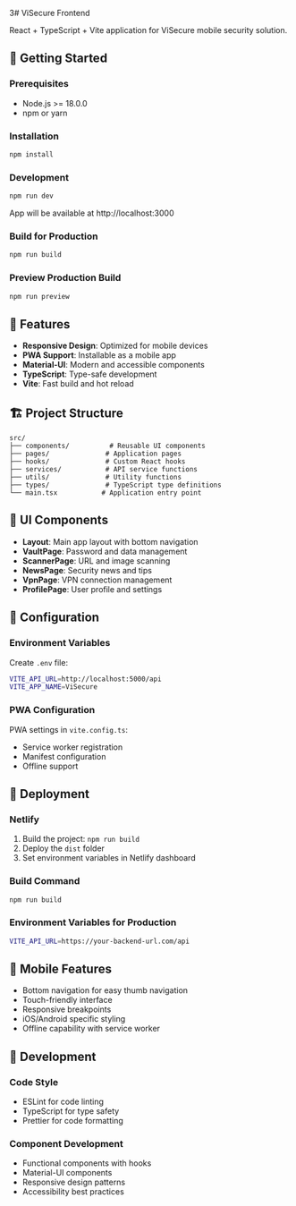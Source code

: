 3# ViSecure Frontend

React + TypeScript + Vite application for ViSecure mobile security solution.

## 🚀 Getting Started

### Prerequisites
- Node.js >= 18.0.0
- npm or yarn

### Installation
```bash
npm install
```

### Development
```bash
npm run dev
```
App will be available at http://localhost:3000

### Build for Production
```bash
npm run build
```

### Preview Production Build
```bash
npm run preview
```

## 📱 Features

- **Responsive Design**: Optimized for mobile devices
- **PWA Support**: Installable as a mobile app
- **Material-UI**: Modern and accessible components
- **TypeScript**: Type-safe development
- **Vite**: Fast build and hot reload

## 🏗️ Project Structure

```
src/
├── components/          # Reusable UI components
├── pages/              # Application pages
├── hooks/              # Custom React hooks
├── services/           # API service functions
├── utils/              # Utility functions
├── types/              # TypeScript type definitions
└── main.tsx           # Application entry point
```

## 🎨 UI Components

- **Layout**: Main app layout with bottom navigation
- **VaultPage**: Password and data management
- **ScannerPage**: URL and image scanning
- **NewsPage**: Security news and tips
- **VpnPage**: VPN connection management
- **ProfilePage**: User profile and settings

## 🔧 Configuration

### Environment Variables
Create `.env` file:
```bash
VITE_API_URL=http://localhost:5000/api
VITE_APP_NAME=ViSecure
```

### PWA Configuration
PWA settings in `vite.config.ts`:
- Service worker registration
- Manifest configuration
- Offline support

## 🚀 Deployment

### Netlify
1. Build the project: `npm run build`
2. Deploy the `dist` folder
3. Set environment variables in Netlify dashboard

### Build Command
```bash
npm run build
```

### Environment Variables for Production
```bash
VITE_API_URL=https://your-backend-url.com/api
```

## 📱 Mobile Features

- Bottom navigation for easy thumb navigation
- Touch-friendly interface
- Responsive breakpoints
- iOS/Android specific styling
- Offline capability with service worker

## 🧪 Development

### Code Style
- ESLint for code linting
- TypeScript for type safety
- Prettier for code formatting

### Component Development
- Functional components with hooks
- Material-UI components
- Responsive design patterns
- Accessibility best practices
